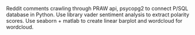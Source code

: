 Reddit comments crawling through PRAW api, psycopg2 to connect P/SQL database in Python. Use library vader sentiment analysis to extract polarity scores. Use seaborn + matlab to create linear barplot and wordcloud for wordcloud.
